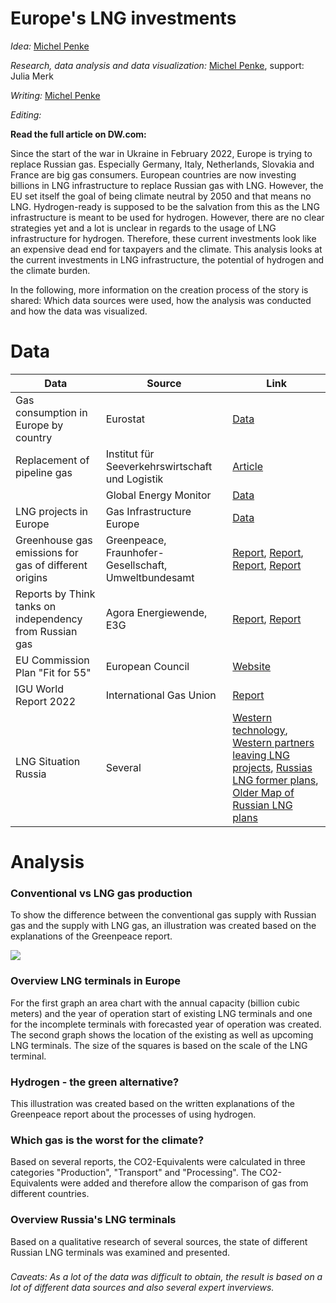 # Europe's LNG investments
_Idea:_  [Michel Penke](https://michelpenke.de/)  

_Research, data analysis and data visualization:_  [Michel Penke](https://michelpenke.de/), support: Julia Merk

_Writing:_  [Michel Penke](https://michelpenke.de/)

_Editing:_ 

**Read the full article on DW.com:**

[](link)

Since the start of the war in Ukraine in February 2022, Europe is trying to replace Russian gas. Especially Germany, Italy, Netherlands, Slovakia and France are big gas consumers. European countries are now investing billions in LNG infrastructure to replace Russian gas with LNG. However, the EU set itself the goal of being climate neutral by 2050 and that means no LNG. Hydrogen-ready is supposed to be the salvation from this as the LNG infrastructure is meant to be used for hydrogen. However, there are no clear strategies yet and a lot is unclear in regards to the usage of LNG infrastructure for hydrogen. Therefore, these current investments look like an expensive dead end for taxpayers and the climate. This analysis looks at the current investments in LNG infrastructure, the potential of hydrogen and the climate burden. 

In the following, more information on the creation process of the story is shared: Which data sources were used, how the analysis was conducted and how the data was visualized.


# Data


| **Data** | **Source** | **Link** |
| --- | --- | --- |
| Gas consumption in Europe by country| Eurostat| [Data](https://ec.europa.eu/eurostat/statistics-explained/index.php?title=File:Total_imports_and_exports_of_natural_gas,_by_country_of_origin_and_destination,_2020-2021_(terajoules_(Gross_Calorific_Value))_v4.png)  |
| Replacement of pipeline gas | Institut für Seeverkehrswirtschaft und Logistik | [Article](https://www.isl.org/de/news/angriff-russlands-ukraine-stellt-lng-schifffahrt-sehr-grosse-herausforderungen) |
|  | Global Energy Monitor | [Data]() |
| LNG projects in Europe  | Gas Infrastructure Europe | [Data](https://www.gie.eu/transparency/databases/lng-database/) |
| Greenhouse gas emissions for gas of different origins |Greenpeace, Fraunhofer-Gesellschaft, Umweltbundesamt| [Report](https://www.greenpeace.de/publikationen/20220725-greenpeace-report-lng-terminals.pdf), [Report](https://www.isi.fraunhofer.de/content/dam/isi/dokumente/cce/2022/Hintergrundpapier_zu_Gasinfrastrukturen_TransHyDE_final.pdf), [Report](https://www.umweltbundesamt.de/sites/default/files/medien/1410/publikationen/2019-05-15_cc_21-2019_roadmap-gas_lng.pdf), [Report](https://www.umweltbundesamt.de/sites/default/files/medien/1410/publikationen/cc_61-2021_emissionsfaktoren-stromerzeugung.pdf)
| Reports by Think tanks on independency from Russian gas | Agora Energiewende, E3G | [Report](https://static.agora-energiewende.de/fileadmin/Projekte/2021/2021_07_EU_GEXIT/253_Regaining-Europes-Energy-Sovereignty_WEB.pdf), [Report](https://9tj4025ol53byww26jdkao0x-wpengine.netdna-ssl.com/wp-content/uploads/Briefing_EU-can-stop-Russian-gas-imports-by-2025.pdf)
| EU Commission Plan "Fit for 55"| European Council | [Website](https://www.consilium.europa.eu/de/policies/green-deal/fit-for-55-the-eu-plan-for-a-green-transition/)
| IGU World Report 2022| International Gas Union | [Report](https://www.igu.org/resources/world-lng-report-2022/)
| LNG Situation Russia| Several | [Western technology](https://www.upstreamonline.com/lng/russian-government-ignores-plea-to-bankroll-lng-projects/2-1-1283895), [Western partners leaving LNG projects](https://www.highnorthnews.com/en/western-sanctions-delay-opening-arctic-lng-2-project-one-year), [Russias LNG former plans](https://www.reuters.com/business/energy/russias-lng-plans-face-rethink-after-eu-sanctions-equipment-analysts-2022-04-12/), [Older Map of Russian LNG plans](https://www.spglobal.com/commodityinsights/plattscontent/_assets/_images/latest-news/112318-infographic-russia-natgas-lng-large.jpg)

# Analysis

### Conventional vs LNG gas production

To show the difference between the conventional gas supply with Russian gas and the supply with LNG gas, an illustration was created based on the explanations of the Greenpeace report. 

![](graphics/.png)

### Overview LNG terminals in Europe

For the first graph an area chart with the annual capacity (billion cubic meters) and the year of operation start of existing LNG terminals and one for the incomplete terminals with forecasted year of operation was created. The second graph shows the location of the existing as well as upcoming LNG terminals. The size of the squares is based on the scale of the LNG terminal.

### Hydrogen - the green alternative?

This illustration was created based on the written explanations of the Greenpeace report about the processes of using hydrogen. 

### Which gas is the worst for the climate?
Based on several reports, the CO2-Equivalents were calculated in three categories "Production", "Transport" and "Processing". The CO2-Equivalents were added and therefore allow the comparison of gas from different countries.  

### Overview Russia's LNG terminals
Based on a qualitative research of several sources, the state of different Russian LNG terminals was examined and presented. 

###

_Caveats: As a lot of the data was difficult to obtain, the result is based on a lot of different data sources and also several expert inverviews._
